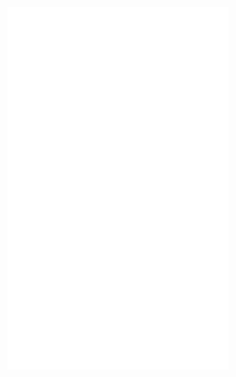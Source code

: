 <img alt="🦑" align="left" width="400px" src="https://github.com/withshubh/withshubh/blob/master/metrics.header.svg">
<img alt="🦑" align="left" width="400px" src="https://github.com/withshubh/withshubh/blob/master/metrics.plugin.followup.svg">
<img alt="🦑" align="left" width="400px" src="https://github.com/withshubh/withshubh/blob/master/metrics.plugin.habits.svg">
<img alt="🦑" align="left" width="400px" src="https://github.com/withshubh/withshubh/blob/master/metrics.plugin.isocalendar.svg">
<img alt="🦑" align="left" width="400px" src="https://github.com/withshubh/withshubh/blob/master/metrics.plugin.languages.svg">





<!--
<img alt="🦑" align="left" width="400px" src="https://github.com/withshubh/withshubh/blob/master/metrics.additional.svg"> -->
